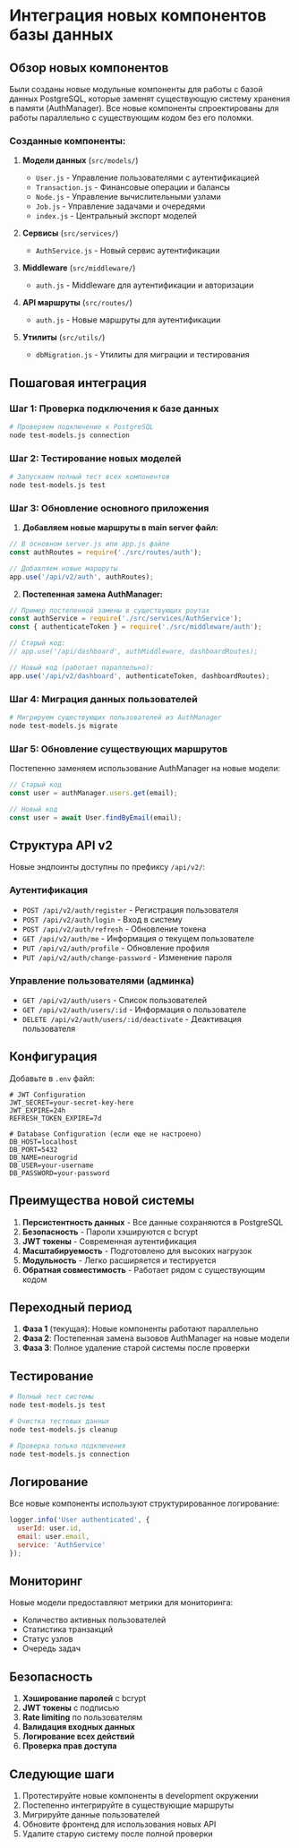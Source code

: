 # Интеграция новых компонентов базы данных

## Обзор новых компонентов

Были созданы новые модульные компоненты для работы с базой данных PostgreSQL, которые заменят существующую систему хранения в памяти (AuthManager). Все новые компоненты спроектированы для работы параллельно с существующим кодом без его поломки.

### Созданные компоненты:

1. **Модели данных** (`src/models/`)
   - `User.js` - Управление пользователями с аутентификацией
   - `Transaction.js` - Финансовые операции и балансы
   - `Node.js` - Управление вычислительными узлами
   - `Job.js` - Управление задачами и очередями
   - `index.js` - Центральный экспорт моделей

2. **Сервисы** (`src/services/`)
   - `AuthService.js` - Новый сервис аутентификации

3. **Middleware** (`src/middleware/`)
   - `auth.js` - Middleware для аутентификации и авторизации

4. **API маршруты** (`src/routes/`)
   - `auth.js` - Новые маршруты для аутентификации

5. **Утилиты** (`src/utils/`)
   - `dbMigration.js` - Утилиты для миграции и тестирования

## Пошаговая интеграция

### Шаг 1: Проверка подключения к базе данных

```bash
# Проверяем подключение к PostgreSQL
node test-models.js connection
```

### Шаг 2: Тестирование новых моделей

```bash
# Запускаем полный тест всех компонентов
node test-models.js test
```

### Шаг 3: Обновление основного приложения

1. **Добавляем новые маршруты в main server файл:**

```javascript
// В основном server.js или app.js файле
const authRoutes = require('./src/routes/auth');

// Добавляем новые маршруты
app.use('/api/v2/auth', authRoutes);
```

2. **Постепенная замена AuthManager:**

```javascript
// Пример постепенной замены в существующих роутах
const authService = require('./src/services/AuthService');
const { authenticateToken } = require('./src/middleware/auth');

// Старый код:
// app.use('/api/dashboard', authMiddleware, dashboardRoutes);

// Новый код (работает параллельно):
app.use('/api/v2/dashboard', authenticateToken, dashboardRoutes);
```

### Шаг 4: Миграция данных пользователей

```bash
# Мигрируем существующих пользователей из AuthManager
node test-models.js migrate
```

### Шаг 5: Обновление существующих маршрутов

Постепенно заменяем использование AuthManager на новые модели:

```javascript
// Старый код
const user = authManager.users.get(email);

// Новый код
const user = await User.findByEmail(email);
```

## Структура API v2

Новые эндпоинты доступны по префиксу `/api/v2/`:

### Аутентификация
- `POST /api/v2/auth/register` - Регистрация пользователя
- `POST /api/v2/auth/login` - Вход в систему
- `POST /api/v2/auth/refresh` - Обновление токена
- `GET /api/v2/auth/me` - Информация о текущем пользователе
- `PUT /api/v2/auth/profile` - Обновление профиля
- `PUT /api/v2/auth/change-password` - Изменение пароля

### Управление пользователями (админка)
- `GET /api/v2/auth/users` - Список пользователей
- `GET /api/v2/auth/users/:id` - Информация о пользователе
- `DELETE /api/v2/auth/users/:id/deactivate` - Деактивация пользователя

## Конфигурация

Добавьте в `.env` файл:

```env
# JWT Configuration
JWT_SECRET=your-secret-key-here
JWT_EXPIRE=24h
REFRESH_TOKEN_EXPIRE=7d

# Database Configuration (если еще не настроено)
DB_HOST=localhost
DB_PORT=5432
DB_NAME=neurogrid
DB_USER=your-username
DB_PASSWORD=your-password
```

## Преимущества новой системы

1. **Персистентность данных** - Все данные сохраняются в PostgreSQL
2. **Безопасность** - Пароли хэшируются с bcrypt
3. **JWT токены** - Современная аутентификация
4. **Масштабируемость** - Подготовлено для высоких нагрузок
5. **Модульность** - Легко расширяется и тестируется
6. **Обратная совместимость** - Работает рядом с существующим кодом

## Переходный период

1. **Фаза 1** (текущая): Новые компоненты работают параллельно
2. **Фаза 2**: Постепенная замена вызовов AuthManager на новые модели
3. **Фаза 3**: Полное удаление старой системы после проверки

## Тестирование

```bash
# Полный тест системы
node test-models.js test

# Очистка тестовых данных
node test-models.js cleanup

# Проверка только подключения
node test-models.js connection
```

## Логирование

Все новые компоненты используют структурированное логирование:

```javascript
logger.info('User authenticated', {
  userId: user.id,
  email: user.email,
  service: 'AuthService'
});
```

## Мониторинг

Новые модели предоставляют метрики для мониторинга:
- Количество активных пользователей
- Статистика транзакций
- Статус узлов
- Очередь задач

## Безопасность

1. **Хэширование паролей** с bcrypt
2. **JWT токены** с подписью
3. **Rate limiting** по пользователям
4. **Валидация входных данных**
5. **Логирование всех действий**
6. **Проверка прав доступа**

## Следующие шаги

1. Протестируйте новые компоненты в development окружении
2. Постепенно интегрируйте в существующие маршруты
3. Мигрируйте данные пользователей
4. Обновите фронтенд для использования новых API
5. Удалите старую систему после полной проверки